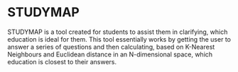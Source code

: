 # STUDYMAP
STUDYMAP is a tool created for students to assist them in clarifying, which education is ideal for them.
This tool essentially works by getting the user to answer a series of questions and then calculating, based on K-Nearest Neighbours and Euclidean distance in an N-dimensional space, which education is closest to their answers.


